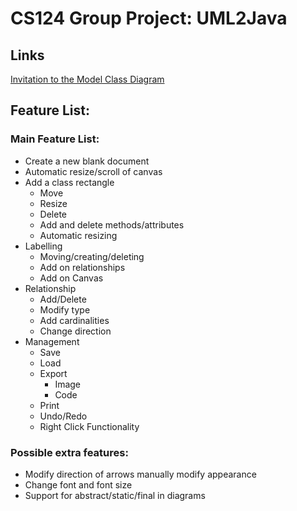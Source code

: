 # CS124 Group Project: UML2Java

## Links

[Invitation to the Model Class Diagram](http://www.lucidchart.com/invitations/accept/4f57911d-520c-46bd-90ab-7bb00a7c6148)


## Feature List:

### Main Feature List:

* Create a new blank document
* Automatic resize/scroll of canvas
* Add a class rectangle
	* Move
	* Resize
	* Delete
	* Add and delete methods/attributes
	* Automatic resizing
* Labelling
	* Moving/creating/deleting
	* Add on relationships
	* Add on Canvas
* Relationship
	* Add/Delete
	* Modify type
	* Add cardinalities
	* Change direction
* Management
	* Save
	* Load
	* Export
		* Image
		* Code
	* Print
	* Undo/Redo
	* Right Click Functionality


### Possible extra features:
* Modify direction of arrows manually modify appearance
* Change font and font size
* Support for abstract/static/final in diagrams
